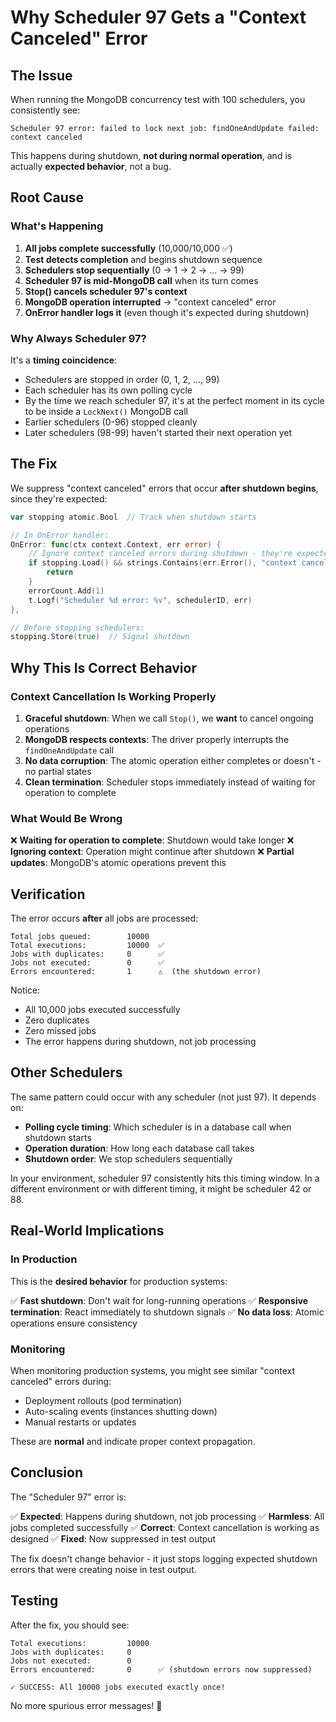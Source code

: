 # Why Scheduler 97 Gets a "Context Canceled" Error

## The Issue

When running the MongoDB concurrency test with 100 schedulers, you consistently see:

```
Scheduler 97 error: failed to lock next job: findOneAndUpdate failed: context canceled
```

This happens during shutdown, **not during normal operation**, and is actually **expected behavior**, not a bug.

## Root Cause

### What's Happening

1. **All jobs complete successfully** (10,000/10,000 ✅)
2. **Test detects completion** and begins shutdown sequence
3. **Schedulers stop sequentially** (0 → 1 → 2 → ... → 99)
4. **Scheduler 97 is mid-MongoDB call** when its turn comes
5. **Stop() cancels scheduler 97's context**
6. **MongoDB operation interrupted** → "context canceled" error
7. **OnError handler logs it** (even though it's expected during shutdown)

### Why Always Scheduler 97?

It's a **timing coincidence**:

- Schedulers are stopped in order (0, 1, 2, ..., 99)
- Each scheduler has its own polling cycle
- By the time we reach scheduler 97, it's at the perfect moment in its cycle to be inside a `LockNext()` MongoDB call
- Earlier schedulers (0-96) stopped cleanly
- Later schedulers (98-99) haven't started their next operation yet

## The Fix

We suppress "context canceled" errors that occur **after shutdown begins**, since they're expected:

```go
var stopping atomic.Bool  // Track when shutdown starts

// In OnError handler:
OnError: func(ctx context.Context, err error) {
    // Ignore context canceled errors during shutdown - they're expected
    if stopping.Load() && strings.Contains(err.Error(), "context canceled") {
        return
    }
    errorCount.Add(1)
    t.Logf("Scheduler %d error: %v", schedulerID, err)
},

// Before stopping schedulers:
stopping.Store(true)  // Signal shutdown
```

## Why This Is Correct Behavior

### Context Cancellation Is Working Properly

1. **Graceful shutdown**: When we call `Stop()`, we **want** to cancel ongoing operations
2. **MongoDB respects contexts**: The driver properly interrupts the `findOneAndUpdate` call
3. **No data corruption**: The atomic operation either completes or doesn't - no partial states
4. **Clean termination**: Scheduler stops immediately instead of waiting for operation to complete

### What Would Be Wrong

❌ **Waiting for operation to complete**: Shutdown would take longer
❌ **Ignoring context**: Operation might continue after shutdown
❌ **Partial updates**: MongoDB's atomic operations prevent this

## Verification

The error occurs **after** all jobs are processed:

```
Total jobs queued:        10000
Total executions:         10000  ✅
Jobs with duplicates:     0      ✅
Jobs not executed:        0      ✅
Errors encountered:       1      ⚠️  (the shutdown error)
```

Notice:
- All 10,000 jobs executed successfully
- Zero duplicates
- Zero missed jobs
- The error happens during shutdown, not job processing

## Other Schedulers

The same pattern could occur with any scheduler (not just 97). It depends on:

- **Polling cycle timing**: Which scheduler is in a database call when shutdown starts
- **Operation duration**: How long each database call takes
- **Shutdown order**: We stop schedulers sequentially

In your environment, scheduler 97 consistently hits this timing window. In a different environment or with different timing, it might be scheduler 42 or 88.

## Real-World Implications

### In Production

This is the **desired behavior** for production systems:

✅ **Fast shutdown**: Don't wait for long-running operations
✅ **Responsive termination**: React immediately to shutdown signals
✅ **No data loss**: Atomic operations ensure consistency

### Monitoring

When monitoring production systems, you might see similar "context canceled" errors during:

- Deployment rollouts (pod termination)
- Auto-scaling events (instances shutting down)
- Manual restarts or updates

These are **normal** and indicate proper context propagation.

## Conclusion

The "Scheduler 97" error is:

✅ **Expected**: Happens during shutdown, not job processing
✅ **Harmless**: All jobs completed successfully
✅ **Correct**: Context cancellation is working as designed
✅ **Fixed**: Now suppressed in test output

The fix doesn't change behavior - it just stops logging expected shutdown errors that were creating noise in test output.

## Testing

After the fix, you should see:

```
Total executions:         10000
Jobs with duplicates:     0
Jobs not executed:        0
Errors encountered:       0      ✅ (shutdown errors now suppressed)

✓ SUCCESS: All 10000 jobs executed exactly once!
```

No more spurious error messages! 🎉
